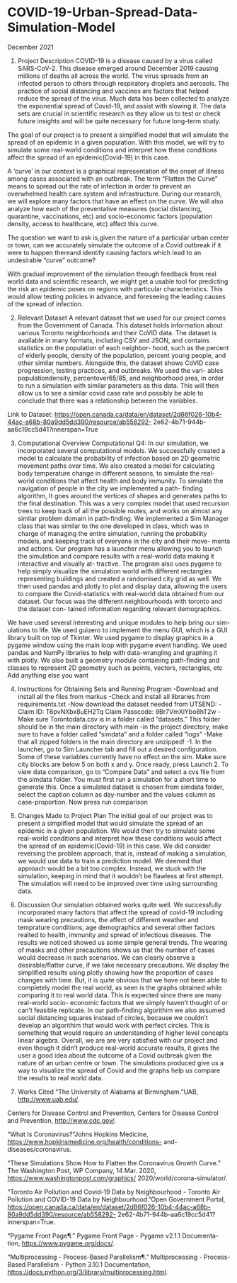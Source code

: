 # COVID-19-Urban-Spread-Data-Simulation-Model




December 2021

1. Project Description
COVID-19 is a disease caused by a virus called SARS-CoV-2. This disease
emerged around December 2019 causing millions of deaths all across the world.
The virus spreads from an infected person to others through respiratory droplets
and aerosols. The practice of social distancing and vaccines are factors that
helped reduce the spread of the virus. Much data has been collected to analyze
the exponential spread of Covid-19, and assist with slowing it. The data sets
are crucial in scientific research as they allow us to test or check future insights
and will be quite necessary for future long-term study.

  The goal of our project is to present a simplified model that will simulate
  the spread of an epidemic in a given population. With this model, we will try
  to simulate some real-world conditions and interpret how these conditions affect
  the spread of an epidemic(Covid-19) in this case.
  
  A ‘curve’ in our context is a graphical representation of the onset of illness
  among cases associated with an outbreak. The term “Flatten the Curve” means
  to spread out the rate of infection in order to prevent an overwhelmed health
  care system and infrastructure. During our research, we will explore many
  factors that have an effect on the curve. We will also analyze how each of
  the preventative measures (social distancing, quarantine, vaccinations, etc) and
  socio-economic factors (population density, access to healthcare, etc) affect this
  curve.
  
  The question we want to ask is,given the nature of a particular urban
  center or town, can we accurately simulate the outcome of a Covid
  outbreak if it were to happen thereand identify causing factors which lead
  to an undesirable “curve” outcome?
  
  With gradual improvement of the simulation through feedback from real
  world data and scientific research, we might get a usable tool for predicting the
  risk an epidemic poses on regions with particular characteristics. This would
  allow testing policies in advance, and foreseeing the leading causes of the spread
  of infection.

2. Relevant Dataset
A relevant dataset that we used for our project comes from the Government of
Canada. This dataset holds information about various Toronto neighborhoods
and their CoVID data. The dataset is available in many formats, including
CSV and JSON, and contains statistics on the population of each neighbor-
hood, such as the percent of elderly people, density of the population, percent
young people, and other similar numbers. Alongside this, the dataset shows
CoVID case progression, testing practices, and outbreaks. We used the vari-
ables populationdensity, percentover65/85, and neighborhood area, in order
to run a simulation with similar parameters as this data. This will then allow
us to see a similar covid case rate and possibly be able to conclude that there
was a relationship between the variables.

  Link to Dataset:
  https://open.canada.ca/data/en/dataset/2d86f026-10b4-44ac-a68b-80a9dd5dd390/resource/ab558292-
  2e62-4b71-944b-aa6c19cc5d41?innerspan=True

3. Computational Overview
Computational Q4: In our simulation, we incorporated several computational
models. We successfully created a model to calculate the probability of infection
based on 2D geometric movement paths over time. We also created a model
for calculating body temperature change in different seasons, to simulate the
real-world conditions that affect health and body immunity.
To simulate the navigation of people in the city we implemented a path-
finding algorithm, It goes around the vertices of shapes and generates paths to
the final destination. This was a very complex model that used recursion trees
to keep track of all the possible routes, and works on almost any similar problem
domain in path-finding.
We implemented a Sim Manager class that was similar to the one developed
in class, which was in charge of managing the entire simulation, running the
probability models, and keeping track of everyone in the city and their move-
ments and actions.
Our program has a launcher menu allowing you to launch the simulation and
compare results with a real-world data making it interactive and visually at-
tractive. The program also uses pygame to help simply visualize the simulation
world with different rectangles representing buildings and created a randomised
city grid as well.
We then used pandas and plotly to plot and display data, allowing the users
to compare the Covid-statistics with real-world data obtained from our dataset.
Our focus was the different neighbourhoods with toronto and the dataset con-
tained information regarding relevant demographics.

We have used several interesting and unique modules to help bring our sim-
ulations to life. We used guizero to implement the menu GUI, which is a GUI
library built on top of Tkinter. We used pygame to display graphics in a pygame
window using the main loop with pygame event handling. We used pandas and
NumPy libraries to help with data-wrangling and graphing it with plotly. We
also built a geometry module containing path-finding and classes to represent
2D geometry such as points, vectors, rectangles, etc
Add anything else you want

4. Instructions for Obtaining Sets and Running
Program
-Download and install all the files from markus
-Check and install all libraries from requirements.txt
-Now download the dataset needed from UTSEND:
-Claim ID: T6pvNXbx8uEH2Tq
Claim Passcode: 9Br7VmXiYbo8hT2w
-Make sure Torontodata.csv is in a folder called ”datasets.” This folder
should be in the main directory with main
-in the project directory, make sure to have a folder called ”simdata” and
a folder called ”logs” -Make that all zipped folders in the main directory are
unzipped! -1. In the launcher, go to Sim Launcher tab and fill out a desired
configuration. Some of these variables currently have no effect on the sim. Make
sure city blocks are below 5 on both x and y. Once ready, press Launch 2. To
view data comparison, go to ”Compare Data” and select a cvs file from the
simdata folder. You must first run a simulation for a short time to generate
this. Once a simulated dataset is chosen from simdata folder, select the caption
column as day-number and the values column as case-proportion. Now press
run comparison

5. Changes Made to Project Plan
The initial goal of our project was to present a simplified model that would
simulate the spread of an epidemic in a given population. We would then
try to simulate some real-world conditions and interpret how these conditions
would affect the spread of an epidemic(Covid-19) in this case. We did consider
reversing the problem approach, that is, instead of making a simulation, we
would use data to train a prediction model. We deemed that approach would
be a bit too complex. Instead, we stuck with the simulation, keeping in mind
that it wouldn’t be flawless at first attempt. The simulation will need to be
improved over time using surrounding data.

6. Discussion
Our simulation obtained works quite well. We successfully incorporated many
factors that affect the spread of covid-19 including mask wearing precautions,
the affect of different weather and temprature conditions, age demographics
and several other factors realted to health, immunity and spread of infectious
diseases.
The results we noticed showed us some simple general trends. The wearing of
masks and other precautions shows us that the number of cases would decrease
in such scenarios. We can clearly observe a desirable/flatter curve, if we take
necessary precautions.
We display the simplified results using plotly showing how the proportion of
cases changes with time. But, it is quite obvious that we have not been able to
completely model the real world, as seen is the graphs obtained while comparing
it to real world data. This is expected since there are many real-world socio-
economic factors that we simply haven’t thought of or can’t feasible replicate. In
our path-finding algorithim we also assumed social distancing squares instead of
circles, because we couldn’t develop an algorithim that would work with perfect
circles. This is something that would require an understanding of higher level
concepts linear algebra.
Overall, we are are very satisfied with our project and even though it didn’t
produce real-world accurate results, it gives the user a good idea about the
outcome of a Covid outbreak given the nature of an urban centre or town. The
simulations produced give us a way to visualize the spread of Covid and the
graphs help us compare the results to real world data.

7. Works Cited
“The University of Alabama at Birmingham.”UAB, http://www.uab.edu/.

Centers for Disease Control and Prevention, Centers for Disease Control and
Prevention, http://www.cdc.gov/.

“What Is Coronavirus?”Johns Hopkins Medicine, https://www.hopkinsmedicine.org/health/conditions-
and-diseases/coronavirus.

“These Simulations Show How to Flatten the Coronavirus Growth Curve.”
The Washington Post, WP Company, 14 Mar. 2020, https://www.washingtonpost.com/graphics/
2020/world/corona-simulator/.

“Toronto Air Pollution and Covid-19 Data by Neighbourhood - Toronto Air
Pollution and COVID-19 Data by Neighbourhood.”Open Government Portal,
https://open.canada.ca/data/en/dataset/2d86f026-10b4-44ac-a68b-80a9dd5dd390/resource/ab558292-
2e62-4b71-944b-aa6c19cc5d41?innerspan=True.

“Pygame Front Page¶.” Pygame Front Page - Pygame v2.1.1 Documenta-
tion, https://www.pygame.org/docs/.

“Multiprocessing - Process-Based Parallelism¶.” Multiprocessing - Process-
Based Parallelism - Python 3.10.1 Documentation, https://docs.python.org/3/library/multiprocessing.html.

